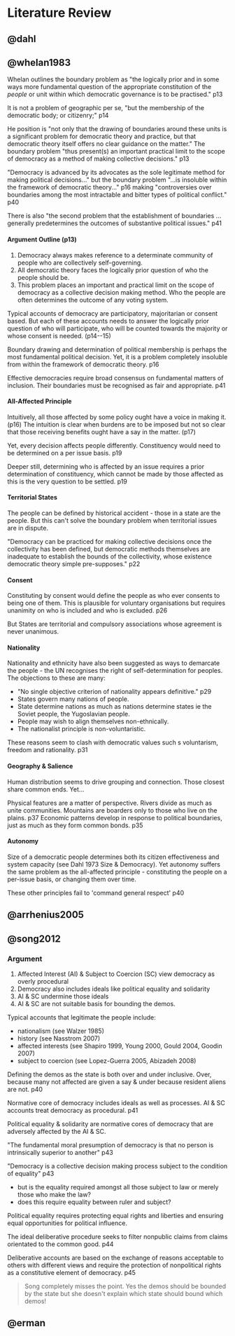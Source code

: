 # Literature Review

## @dahl


## @whelan1983

Whelan outlines the boundary problem as "the logically prior and in some ways more fundamental question of the appropriate constitution of the _people_ or unit within which democratic governance is to be practised." p13

It is not a problem of geographic per se, "but the membership of the democratic body; or citizenry;" p14

He position is "not only that the drawing of boundaries around these units is a significant problem for democratic theory and practice, but that democratic theory itself offers no clear guidance on the matter."  The boundary problem "thus present(s) an important practical limit to the scope of democracy as a method of making collective decisions." p13

"Democracy is advanced by its advocates as the sole legitimate method for making political decisions..." but the boundary problem "...is insoluble within the framework of democratic theory..." p16 making "controversies over boundaries among the most intractable and bitter types of political conflict." p40

There is also "the second problem that the establishment of boundaries ... generally predetermines the outcomes of substantive political issues." p41


#### Argument Outline (p13)

1. Democracy always makes reference to a determinate community of people who are collectively self-governing. 
2. All democratic theory faces the logically prior question of who the people should be.
3. This problem places an important and practical limit on the scope of democracy as a collective decision making method. Who the people are often determines the outcome of any voting system.

Typical accounts of democracy are participatory, majoritarian or consent based.  But each of these accounts needs to answer the logically prior question of who will participate, who will be counted towards the majority or whose consent is needed. (p14--15)

Boundary drawing and determination of political membership is perhaps the most fundamental political decision. Yet, it is a problem completely insoluble from within the framework of democratic theory. p16

Effective democracies require broad consensus on fundamental matters of inclusion. Their boundaries must be recognised as fair and appropriate. p41


#### All-Affected Principle

Intuitively, all those affected by some policy ought have a voice in making it. (p16) The intuition is clear when burdens are to be imposed but not so clear that those receiving benefits ought have a say in the matter. (p17)

Yet, every decision affects people differently. Constituency would need to be determined on a per issue basis. p19

Deeper still, determining who is affected by an issue requires a prior determination of constituency, which cannot be made by those affected as this is the very question to be settled. p19


#### Territorial States

The people can be defined by historical accident - those in a state are the people. But this can't solve the boundary problem when territorial issues are in dispute.

"Democracy can be practiced for making collective decisions once the collectivity has been defined, but democratic methods themselves are inadequate to establish the bounds of the collectivity, whose existence democratic theory simple pre-supposes." p22


#### Consent

Constituting by consent would define the people as who ever consents to being one of them.  This is plausible for voluntary organisations but requires unanimity on who is included and who is excluded. p26

But States are territorial and compulsory associations whose agreement is never unanimous. 


#### Nationality

Nationality and ethnicity have also been suggested as ways to demarcate the people - the UN recognises the right of self-determination for peoples.  The objections to these are many:

- "No single objective criterion of nationality appears definitive." p29
- States govern many nations of people.
- State determine nations as much as nations determine states ie the Soviet people, the Yugoslavian people.
- People may wish to align themselves non-ethnically.
- The nationalist principle is non-voluntaristic. 

These reasons seem to clash with democratic values such s voluntarism, freedom and rationality. p31


#### Geography & Salience

Human distribution seems to drive grouping and connection. Those closest share common ends. Yet...

Physical features are a matter of perspective. Rivers divide as much as unite communities. Mountains are boarders only to those who live on the plains. p37
Economic patterns develop in response to political boundaries, just as much as they form common bonds. p35


#### Autonomy

Size of a democratic people determines both its citizen effectiveness and system capacity (see Dahl 1973 Size & Democracy).  Yet autonomy suffers the same problem as the all-affected principle - constituting the people on a per-issue basis, or changing them over time.

These other principles fail to 'command general respect' p40


## @arrhenius2005




## @song2012


### Argument

1.  Affected Interest (AI) & Subject to Coercion (SC) view democracy as overly procedural
2.  Democracy also includes ideals like political equality and solidarity
3.  AI & SC undermine those ideals
4.  AI & SC are not suitable basis for bounding the demos.

Typical accounts that legitimate the people include:

- nationalism (see Walzer 1985)
- history (see Nasstrom 2007)
- affected interests (see Shapiro 1999, Young 2000, Gould 2004, Goodin 2007)
- subject to coercion (see Lopez-Guerra 2005, Abizadeh 2008)

Defining the demos as the state is both over and under inclusive. Over, because many not affected are given a say & under because resident aliens are not. p40

Normative core of democracy includes ideals as well as processes. AI & SC accounts treat democracy as procedural. p41

Political equality & solidarity are normative cores of democracy that are adversely affected by the AI & SC.

"The fundamental moral presumption of democracy is that no person is intrinsically superior to another" p43

"Democracy is a collective decision making process subject to the condition of equality" p43

  - but is the equality required amongst all those subject to law or merely those who make the law?
  - does this require equality between ruler and subject?

Political equality requires protecting equal rights and liberties and ensuring equal opportunities for political influence.

The ideal deliberative procedure seeks to filter nonpublic claims from claims orientated to the common good. p44

Deliberative accounts are based on the exchange of reasons acceptable to others with different views and require the protection of nonpolitical rights as a constitutive element of democracy. p45

> Song completely misses the point.  Yes the demos should be bounded by the state but she doesn't explain which state should bound which demos!



## @erman